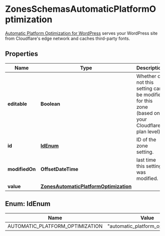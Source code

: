 

# ZonesSchemasAutomaticPlatformOptimization

[Automatic Platform Optimization for WordPress](https://developers.cloudflare.com/automatic-platform-optimization/) serves your WordPress site from Cloudflare's edge network and caches third-party fonts.

## Properties

| Name | Type | Description | Notes |
|------------ | ------------- | ------------- | -------------|
|**editable** | **Boolean** | Whether or not this setting can be modified for this zone (based on your Cloudflare plan level). |  [optional] [readonly] |
|**id** | [**IdEnum**](#IdEnum) | ID of the zone setting. |  |
|**modifiedOn** | **OffsetDateTime** | last time this setting was modified. |  [optional] [readonly] |
|**value** | [**ZonesAutomaticPlatformOptimization**](ZonesAutomaticPlatformOptimization.md) |  |  |



## Enum: IdEnum

| Name | Value |
|---- | -----|
| AUTOMATIC_PLATFORM_OPTIMIZATION | &quot;automatic_platform_optimization&quot; |



